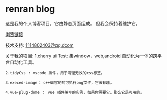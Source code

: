 # renran blog

这是我的个人博客项目，它由静态页面组成。
但我会保持着维护它。

[浏览链接](https://zhouyuantest.github.io/)


技术支持: 1114802403@qq.dcom 


关于我的项目:
    1.cherry ui Test: 集window，web,android 自动化为一体的跨平台自动化工具。

    2.tidyCss : vscode 插件，用于清理无效的css标签。

    3.execed-image： c++编写的的可执行png文件，它很有趣。
    
    4.vue-plug-dome ： vue 插件编写的实例，如果你需要它，那么它是可用的。